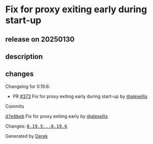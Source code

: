 # Fix for proxy exiting early during start-up

## release on 20250130
## description
## changes
Changelog for 0.19.6:

* PR <a class="issue-link js-issue-link" data-error-text="Failed to load title" data-id="2820284610" data-permission-text="Title is private" data-url="https://github.com/openfaas/faasd/issues/373" data-hovercard-type="pull_request" data-hovercard-url="/openfaas/faasd/pull/373/hovercard" href="https://github.com/openfaas/faasd/pull/373">#373</a> Fix for proxy exiting early during start-up by <a class="user-mention notranslate" data-hovercard-type="user" data-hovercard-url="/users/alexellis/hovercard" data-octo-click="hovercard-link-click" data-octo-dimensions="link_type:self" href="https://github.com/alexellis">@alexellis</a>

Commits  

<a class="commit-link" data-hovercard-type="commit" data-hovercard-url="https://github.com/openfaas/faasd/commit/d7e0bebe25c5e92209fc79c762d0a72009de3e65/hovercard" href="https://github.com/openfaas/faasd/commit/d7e0bebe25c5e92209fc79c762d0a72009de3e65"><tt>d7e0beb</tt></a> Fix for proxy exiting early by <a class="user-mention notranslate" data-hovercard-type="user" data-hovercard-url="/users/alexellis/hovercard" data-octo-click="hovercard-link-click" data-octo-dimensions="link_type:self" href="https://github.com/alexellis">@alexellis</a>

Changes: <a class="commit-link" href="https://github.com/openfaas/faasd/compare/0.19.5...0.19.6"><tt>0.19.5...0.19.6</tt></a>

Generated by <a href="https://github.com/alexellis/derek/">Derek</a>

